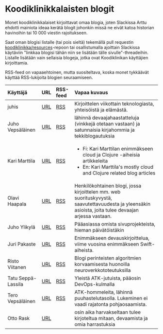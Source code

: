 # Koodiklinikkalaisten blogit

Monet koodiklinikkalaiset kirjoittavat omaa blogia, joten Slackissa Arttu ehdotti mainiota ideaa kerätä blogit johonkin missä ne eivät katoa historian havinoihin tai 10 000 viestin rajoitukseen.

Saat oman blogisi listalle \(tai pois sieltä\) tekemällä pull requestin [koodiklinikka/resources](https://github.com/koodiklinikka/resources/blob/master/koodiklinikkalaisten-blogit.md)-repoon tai osallistumalla ajoittain Slackissa käytäviin "linkkaa blogisi tähän niin se lisätään tälle sivulle"-threadeihin. Listalle lisätään vain sellaisia blogeja, jotka ovat Koodiklinikan käyttäjien kirjoittamia.

RSS-feed on vapaaehtoinen, mutta suositeltava, koska monet tykkäävät käyttää RSS-lukijoita blogien seuraamiseen.

<table>
  <thead>
    <tr>
      <th style="text-align:left">K&#xE4;ytt&#xE4;j&#xE4;</th>
      <th style="text-align:left">URL</th>
      <th style="text-align:left">RSS-feed</th>
      <th style="text-align:left">Vapaa kuvaus</th>
    </tr>
  </thead>
  <tbody>
    <tr>
      <td style="text-align:left">juhis</td>
      <td style="text-align:left"><a href="https://hamatti.org/blog/">URL</a>
      </td>
      <td style="text-align:left"><a href="https://hamatti.org/feed/feed.xml">RSS</a>
      </td>
      <td style="text-align:left">Kirjoittelen viikottain teknologiasta, yhteis&#xF6;ist&#xE4; ja el&#xE4;m&#xE4;st&#xE4;.</td>
    </tr>
    <tr>
      <td style="text-align:left">Juho Veps&#xE4;l&#xE4;inen</td>
      <td style="text-align:left"><a href="https://survivejs.com/blog/">URL</a>
      </td>
      <td style="text-align:left"><a href="https://survivejs.com/atom.xml">RSS</a>
      </td>
      <td style="text-align:left">l&#xE4;hinn&#xE4; devaajahaastatteluja (vinkkej&#xE4; otetaan vastaan)
        ja satunnaisia kirjahommia ja tekkiblogautuksia</td>
    </tr>
    <tr>
      <td style="text-align:left">Kari Marttila</td>
      <td style="text-align:left"><a href="https://www.karimarttila.fi/">URL</a>
      </td>
      <td style="text-align:left"><a href="https://www.karimarttila.fi/feed.xml">RSS</a>
      </td>
      <td style="text-align:left">
        <p></p>
        <ul>
          <li>Fi: Kari Marttilan enimm&#xE4;kseen cloud ja Clojure -aiheisia artikkeleita</li>
          <li>En: Kari Marttila&apos;s mostly cloud and Clojure related blog articles</li>
        </ul>
      </td>
    </tr>
    <tr>
      <td style="text-align:left">Olavi Haapala</td>
      <td style="text-align:left"><a href="https://olavihaapala.fi/">URL</a>
      </td>
      <td style="text-align:left"><a href="https://olavihaapala.fi/feed.xml">RSS</a>
      </td>
      <td style="text-align:left">Henkil&#xF6;kohtainen blogi, jossa kirjoittelen mm. web suorituskyvyst&#xE4;,
        saavutettavuudesta ja yleens&#xE4;kin asioista, joita tulee devaajan arjessa
        vastaan.</td>
    </tr>
    <tr>
      <td style="text-align:left">Juho Ylikyl&#xE4;</td>
      <td style="text-align:left"><a href="https://koodihommia.blogspot.com/">URL</a>
      </td>
      <td style="text-align:left"><a href="https://koodihommia.blogspot.com/atom.xml">RSS</a>
      </td>
      <td style="text-align:left">P&#xE4;&#xE4;asiassa omista sivuprojekteista, hieman p&#xE4;iv&#xE4;t&#xF6;ist&#xE4;kin</td>
    </tr>
    <tr>
      <td style="text-align:left">Juri Pakaste</td>
      <td style="text-align:left"><a href="https://juripakaste.fi/">URL</a>
      </td>
      <td style="text-align:left"><a href="https://juripakaste.fi/atom.xml">RSS</a>
      </td>
      <td style="text-align:left">Enimm&#xE4;kseen devauskirjoittelua, viime vuosina enimm&#xE4;kseen Swift-aiheista.</td>
    </tr>
    <tr>
      <td style="text-align:left">Risto Viitanen</td>
      <td style="text-align:left"><a href="https://willitai.com/">URL</a>
      </td>
      <td style="text-align:left"><a href="https://willitai.com/atom.xml">RSS</a>
      </td>
      <td style="text-align:left">Blogi perinteisten algoritmien korvaamisesta huonoilla neuroverkkototeutuksilla</td>
    </tr>
    <tr>
      <td style="text-align:left">Tatu Sepp&#xE4;-Lassila</td>
      <td style="text-align:left"><a href="https://tatusl.dev/">URL</a>
      </td>
      <td style="text-align:left"><a href="https://tatusl.dev/posts/index.xml">RSS</a>
      </td>
      <td style="text-align:left">Yleist&#xE4; ATK-jutuista, p&#xE4;&#xE4;osin DevOps-kulmalla</td>
    </tr>
    <tr>
      <td style="text-align:left">Tero Veps&#xE4;l&#xE4;inen</td>
      <td style="text-align:left"><a href="https://www.vepsalainen.eu/">URL</a>
      </td>
      <td style="text-align:left"><a href="https://vepsalainen.eu/index.xml">RSS</a>
      </td>
      <td style="text-align:left">ATK-hommeleita, l&#xE4;hinn&#xE4; puuhastelutasolla. Lukeminen ei vaadi
        rajatonta pohjaosaamista.</td>
    </tr>
    <tr>
      <td style="text-align:left">Otto Rask</td>
      <td style="text-align:left"><a href="https://www.ottorask.com/">URL</a>
      </td>
      <td style="text-align:left"></td>
      <td style="text-align:left">osin aika harvakseltaan tulee kirjoteltua mitaan, devaamista ja omia harrastuksia</td>
    </tr>
  </tbody>
</table>

